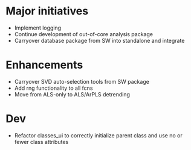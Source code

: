 # Major initiatives
* Implement logging
* Continue development of out-of-core analysis package
* Carryover database package from SW into standalone and integrate

# Enhancements
* Carryover SVD auto-selection tools from SW package
* Add rng functionality to all fcns
* Move from ALS-only to ALS/ArPLS detrending

# Dev
* Refactor classes_ui to correctly initialize parent class and use no or fewer class attributes